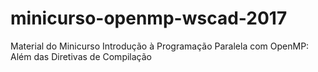 # minicurso-openmp-wscad-2017
Material do Minicurso Introdução à Programação Paralela com OpenMP: Além das Diretivas de Compilação
